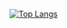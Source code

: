 [![Top Langs](https://github-readme-stats.vercel.app/api/top-langs/?username=FrankMuti&langs_count=5)](https://github.com/anuraghazra/github-readme-stats)
